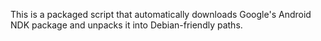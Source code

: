 This is a packaged script that automatically downloads Google's Android NDK package and unpacks it into Debian-friendly paths.

